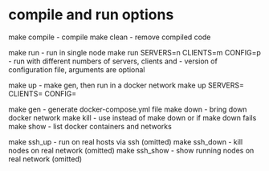 # compile and run options

make compile	- compile
make clean	- remove compiled code

make run	- run in single node 
make run SERVERS=n CLIENTS=m CONFIG=p
                - run with different numbers of servers, clients and 
                - version of configuration file, arguments are optional

make up		- make gen, then run in a docker network 
make up SERVERS=<n> CLIENTS=<m> CONFIG=<p> 

make gen	- generate docker-compose.yml file
make down	- bring down docker network
make kill	- use instead of make down or if make down fails
make show	- list docker containers and networks

make ssh_up	- run on real hosts via ssh (omitted) 
make ssh_down	- kill nodes on real network (omitted)
make ssh_show	- show running nodes on real network (omitted)



